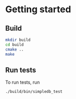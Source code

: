 # Getting started

## Build

```sh
mkdir build
cd build
cmake ..
make
```

## Run tests

To run tests, run

```sh
./build/bin/simpledb_test
```
